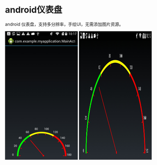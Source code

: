 
<h1>android仪表盘</h1>
<p>android 仪表盘，支持多分辨率，手绘UI，无需添加图片资源。</p>
<img src="/Screenshot_2016-08-19-10-17-01.jpeg" alt="alt text" title="Title" height=426px width=240px />
<img src="/Screenshot_2016-08-19-10-19-27.jpeg" alt="alt text" title="Title" height=426px width=240px />

